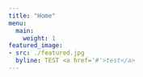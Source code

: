 ```yaml
---
title: "Home"
menu:
  main:
    weight: 1
featured_image:
- src: ./featured.jpg
  byline: TEST <a href='#'>test</a>
---
```


